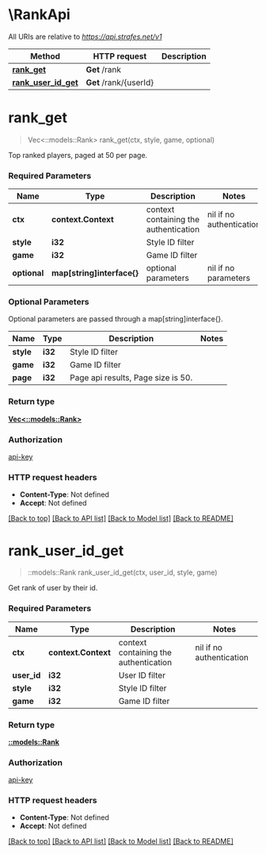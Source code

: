 # \RankApi

All URIs are relative to *https://api.strafes.net/v1*

Method | HTTP request | Description
------------- | ------------- | -------------
[**rank_get**](RankApi.md#rank_get) | **Get** /rank | 
[**rank_user_id_get**](RankApi.md#rank_user_id_get) | **Get** /rank/{userId} | 


# **rank_get**
> Vec<::models::Rank> rank_get(ctx, style, game, optional)


Top ranked players, paged at 50 per page.

### Required Parameters

Name | Type | Description  | Notes
------------- | ------------- | ------------- | -------------
 **ctx** | **context.Context** | context containing the authentication | nil if no authentication
  **style** | **i32**| Style ID filter | 
  **game** | **i32**| Game ID filter | 
 **optional** | **map[string]interface{}** | optional parameters | nil if no parameters

### Optional Parameters
Optional parameters are passed through a map[string]interface{}.

Name | Type | Description  | Notes
------------- | ------------- | ------------- | -------------
 **style** | **i32**| Style ID filter | 
 **game** | **i32**| Game ID filter | 
 **page** | **i32**| Page api results, Page size is 50. | 

### Return type

[**Vec<::models::Rank>**](Rank.md)

### Authorization

[api-key](../README.md#api-key)

### HTTP request headers

 - **Content-Type**: Not defined
 - **Accept**: Not defined

[[Back to top]](#) [[Back to API list]](../README.md#documentation-for-api-endpoints) [[Back to Model list]](../README.md#documentation-for-models) [[Back to README]](../README.md)

# **rank_user_id_get**
> ::models::Rank rank_user_id_get(ctx, user_id, style, game)


Get rank of user by their id.

### Required Parameters

Name | Type | Description  | Notes
------------- | ------------- | ------------- | -------------
 **ctx** | **context.Context** | context containing the authentication | nil if no authentication
  **user_id** | **i32**| User ID filter | 
  **style** | **i32**| Style ID filter | 
  **game** | **i32**| Game ID filter | 

### Return type

[**::models::Rank**](Rank.md)

### Authorization

[api-key](../README.md#api-key)

### HTTP request headers

 - **Content-Type**: Not defined
 - **Accept**: Not defined

[[Back to top]](#) [[Back to API list]](../README.md#documentation-for-api-endpoints) [[Back to Model list]](../README.md#documentation-for-models) [[Back to README]](../README.md)

